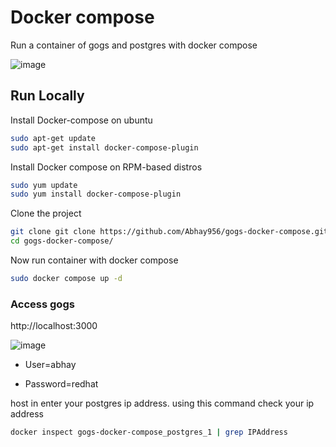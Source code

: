
# Docker compose 

Run a container of gogs and postgres with docker compose

![image](https://github.com/Abhay956/gogs-docker-compose/assets/132220412/dbab0123-6552-4046-98ac-299bb6b0dcbb)


## Run Locally


Install Docker-compose on ubuntu

```bash
sudo apt-get update
sudo apt-get install docker-compose-plugin
```

Install Docker compose on RPM-based distros

```bash
sudo yum update
sudo yum install docker-compose-plugin
```

Clone the project

```bash
git clone git clone https://github.com/Abhay956/gogs-docker-compose.git
cd gogs-docker-compose/
```

Now run container with docker compose

```bash
sudo docker compose up -d  
```


### Access gogs

http://localhost:3000

![image](https://github.com/Abhay956/gogs-docker-compose/assets/132220412/f73ff266-1ac7-4103-acdd-bd550afa474d)

- User=abhay

- Password=redhat

host in enter your postgres ip address. using this command check your ip address

```bash
docker inspect gogs-docker-compose_postgres_1 | grep IPAddress
```
